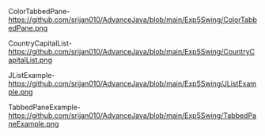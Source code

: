 ColorTabbedPane-https://github.com/srijan010/AdvanceJava/blob/main/Exp5Swing/ColorTabbedPane.png


CountryCapitalList-https://github.com/srijan010/AdvanceJava/blob/main/Exp5Swing/CountryCapitalList.png

JListExample-https://github.com/srijan010/AdvanceJava/blob/main/Exp5Swing/JListExample.png

TabbedPaneExample-https://github.com/srijan010/AdvanceJava/blob/main/Exp5Swing/TabbedPaneExample.png

